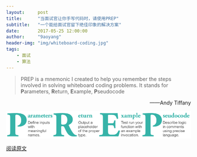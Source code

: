 ```yaml
---
layout:     post
title:      "当面试官让你手写代码时，请使用PREP"
subtitle:   "一个能给面试官留下绝佳印象的解决方案"
date:       2017-05-25 12:00:00 
author:     "9aoyang"
header-img: "img/whiteboard-coding.jpg"
tags:
    - 面试 
    - 算法
---
```


> PREP is a mnemonic I created to help you remember the steps involved in solving whiteboard coding problems. It stands for **P**arameters, **R**eturn, **E**xample, **P**seudocode

<p style="text-align: right">——Andy Tiffany</p>

<img src="/img/in-post/whiteboard-coding/PREP-diagram.png" alt="PREP diagram" title="PREP图解">









<a href="https://medium.freecodecamp.com/before-you-code-remember-to-prep-for-your-coding-interview-2ccfb58147db" title="When it comes to whiteboard coding interviews, remember to PREP">阅读原文</a>




